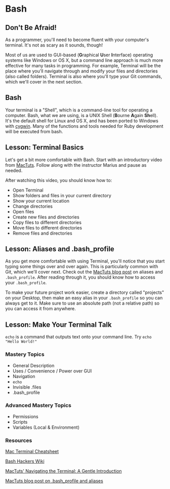 # Bash 

## Don't Be Afraid!
As a programmer, you'll need to become fluent with your computer's terminal. It's not as scary as it sounds, though! 

Most of us are used to GUI-based (**G**raphical **U**ser **I**nterface) operating systems like Windows or OS X, but a command line approach is much more effective for many tasks in programming. For example, Terminal will be the place where you'll navigate through and modify your files and directories (also called folders). Terminal is also where you'll type your Git commands, which we'll cover in the next section.  

## Bash
Your terminal is a "Shell", which is a command-line tool for operating a computer. Bash, what we are using, is a UNIX Shell (**B**ourne **A**gain **Sh**ell). It's the default shell for Linux and OS X, and has been ported to Windows with [cygwin](http://www.cygwin.com). Many of the functions and tools needed for Ruby development will be executed from bash.

## Lesson: Terminal Basics
Let's get a bit more comfortable with Bash. Start with an introductory video from [MacTuts](http://mac.tutsplus.com/tutorials/terminal/navigating-the-terminal-a-gentle-introduction/). Follow along with the instructor Marius and pause as needed. 

After watching this video, you should know how to:  

* Open Terminal
* Show folders and files in your current directory
* Show your current location
* Change directories
* Open files
* Create new files and directories
* Copy files to different directories
* Move files to different directories
* Remove files and directories

## Lesson: Aliases and .bash_profile
As you get more comfortable with using Terminal, you'll notice that you start typing some things over and over again. This is particularly common with Git, which we'll cover next. Check out the [MacTuts blog post](http://mac.tutsplus.com/tutorials/terminal/speed-up-your-terminal-workflow-with-command-aliases-and-profile/) on aliases and `.bash_profile`. After reading through it, you should know how to access your `.bash_profile`. 

To make your future project work easier, create a directory called "projects" on your Desktop, then make an easy alias in your `.bash_profile` so you can always get to it. Make sure to use an absolute path (not a relative path) so you can access it from anywhere.

## Lesson: Make Your Terminal Talk
`echo` is a command that outputs text onto your command line. Try `echo "Hello World!"`

### Mastery Topics

* General Description
* Uses / Convenience / Power over GUI
* Navigation
* `echo` 
* Invisible .files
* .bash_profile

### Advanced Mastery Topics

* Permissions
* Scripts
* Variables (Local & Environment)

### Resources
[Mac Terminal Cheatsheet]("https://github.com/0nn0/terminal-mac-cheatsheet/wiki/Terminal-Cheatsheet-for-Mac-(-basics-)")

[Bash Hackers Wiki](http://wiki.bash-hackers.org/scripting/basics "The basics of shell scripting    [Bash Hackers Wiki]")  
 
[MacTuts' Navigating the Terminal: A Gentle Introduction](http://mac.tutsplus.com/tutorials/terminal/navigating-the-terminal-a-gentle-introduction/)  

[MacTuts blog post on .bash_profile and aliases](http://mac.tutsplus.com/tutorials/terminal/speed-up-your-terminal-workflow-with-command-aliases-and-profile/) 
